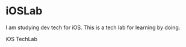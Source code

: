 iOSLab
======
I am studying dev tech for iOS.
This is a tech lab for learning by doing.

iOS TechLab
